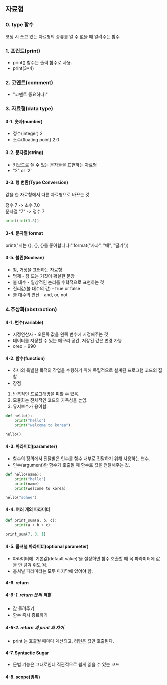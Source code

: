 ## 자료형  
### 0. type 함수  
코딩 시 쓰고 있는 자료형의 종류를 알 수 없을 때 알려주는 함수  

### 1. 프린트(print)  
* print() 함수는 출력 함수로 사용.  
* print(3*4)  

### 2. 코멘트(comment)  
* "코멘트 중요하다!"  

### 3. 자료형(data type)  

#### 3-1. 숫자(number)  
* 정수(integer) 2  
* 소수(floating point) 2.0    

#### 3-2. 문자열(string)  
* 키보드로 쓸 수 있는 문자들을 표현하는 자료형  
* "2" or '2'  

#### 3-3. 형 변환(Type Conversion)   
값을 한 자료형에서 다른 자료형으로 바꾸는 것       

정수 7 -> 소수 7.0      
문자열 "7" -> 정수 7    
````python
print(int(3.8))  
````
#### 3-4. 문자열 format    
print("저는 {}, {}, {}를 좋아합니다!".format("사과", "배", "딸기"))


#### 3-5. 불린(Boolean)  
* 참, 거짓을 표현하는 자료형    
* 명제 - 참 또는 거짓이 확실한 문장  
* 불 대수 - 일상적인 논리를 수학적으로 표현하는 것  
* 진리값(불 대수의 값) - true or false  
* 불 대수의 연산 - and, or, not  

### 4.추상화(abstraction)   
#### 4-1. 변수(variable)  
* 지정연산자 - 오른쪽 값을 왼쪽 변수에 지정해주는 것  
* 데이터를 저장할 수 있는 메모리 공간, 저장된 값은 변경 가능  
* oreo = 990  

#### 4-2. 함수(function)  
* 하나의 특별한 목적의 작업을 수행하기 위해 독립적으로 설계된 프로그램 코드의 집합    
* 장점
1. 반복적인 프로그래밍을 피할 수 있음.  
2. 모듈화는 전체적인 코드의 가독성을 높임.  
3. 유지보수가 용이함.  
```python
def hello():
    print("hello")
    print("welcome to korea")

hello()
```

#### 4-3. 파라미터(parameter)  
* 함수의 정의에서 전달받은 인수를 함수 내부로 전달하기 위해 사용하는 변수.  
* 인수(argument)란 함수가 호출될 때 함수로 값을 전달해주는 값.  

```python
def hello(name):
    print("hello")
    print(name)
    print(welcome to korea)

hello("sohee")
```

#### 4-4. 여러 개의 파라미터  
```python
def print_sum(a, b, c):
    print(a + b + c)

print_sum(7, 3, 1)

```
#### 4-5. 옵셔널 파라미터(optional parameter)  
* 파라미터에 '기본값(default value)'을 설정하면 함수 호출할 때 꼭 파라미터에 값을 안 념겨 줘도 됨.  
* 옵셔널 파라미터는 모두 마지막에 있어야 함.  

#### 4-6. return  
##### 4-6-1. return 문의 역할  
* 값 돌려주기  
* 함수 즉시 종료하기  
##### 4-6-2. return 과 print 의 차이    
* print 는 호출될 때마다 계산되고, 리턴은 값만 호출된다.    

#### 4-7. Syntactic Sugar  
* 문법 기능은 그대로인데 직관적으로 쉽게 읽을 수 있는 코드   

#### 4-8. scope(범위)  

